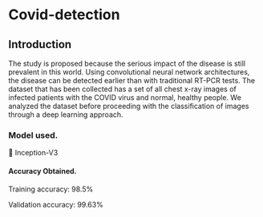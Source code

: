 # Covid-detection
## Introduction

The study is proposed because the serious impact of the disease is still prevalent in this world. Using convolutional neural network architectures, the disease can be detected earlier than with traditional RT-PCR tests. The dataset that has been collected has a set of all chest x-ray images of infected patients with the COVID virus and normal, healthy people. We analyzed the dataset before proceeding with the classification of images through a deep learning approach.

### Model used.

	Inception-V3
#### Accuracy Obtained.
Training accuracy: 98.5% 

Validation accuracy: 99.63%
